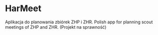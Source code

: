 # HarMeet
Aplikacja do planowania zbiórek ZHP i ZHR.
Polish app for planning scout meetings of ZHP and ZHR.
(Projekt na sprawność)
